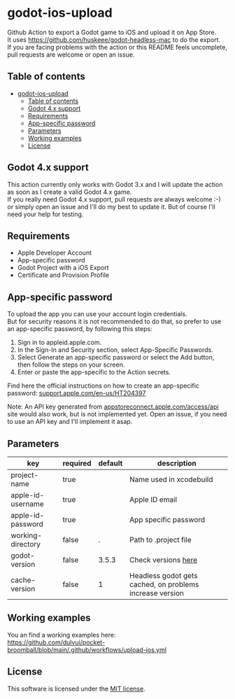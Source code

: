 # godot-ios-upload
Github Action to export a Godot game to iOS and upload it on App Store.  
It uses https://github.com/huskeee/godot-headless-mac to do the export.  
If you are facing problems with the action or this README feels uncomplete, pull requests are welcome or open an issue.

## Table of contents
- [godot-ios-upload](#godot-ios-upload)
  - [Table of contents](#table-of-contents)
  - [Godot 4.x support](#godot-4x-support)
  - [Requirements](#requirements)
  - [App-specific password](#app-specific-password)
  - [Parameters](#parameters)
  - [Working examples](#working-examples)
  - [License](#license)


## Godot 4.x support
This action currently only works with Godot 3.x and I will update the action as soon as I create a valid Godot 4.x game.  
If you really need Godot 4.x support, pull requests are always welcome :-) or simply open an issue and I'll do my best to update it. But of course I'll need your help for testing.

## Requirements
 - Apple Developer Account
 - App-specific password
 - Godot Project with a iOS Export
 - Certificate and Provision Profile


## App-specific password
To upload the app you can use your account login credentials.  
But for security reasons it is not recommended to do that, so prefer to use an app-specific password, by following this steps:
1. Sign in to appleid.apple.com.
2. In the Sign-In and Security section, select App-Specific Passwords.
3. Select Generate an app-specific password or select the Add button, then follow the steps on your screen.
4. Enter or paste the app-specific to the Action secrets.

Find here the official instructions on how to create an app-specific password:
[support.apple.com/en-us/HT204397](https://support.apple.com/en-us/HT204397)

Note: An API key generated from [appstoreconnect.apple.com/access/api](https://appstoreconnect.apple.com/access/api) site would also work, but is not implemented yet. Open an issue, if you need to use an API key and I'll implement it asap.


## Parameters
| key | required | default | description |
| ----|----------|---------|-------------|
| project-name | true |  | Name used in xcodebuild |
| apple-id-username | true |   | Apple ID email |
| apple-id-password | true |   | App specific password |
| working-directory | false | . | Path to .project file |
| godot-version | false | 3.5.3 | Check versions [here](https://github.com/huskeee/godot-headless-mac/releases) |
| cache-version | false | 1 | Headless godot gets cached, on problems increase version |

## Working examples
You an find a working examples here:  
https://github.com/dulvui/pocket-broomball/blob/main/.github/workflows/upload-ios.yml

## License
This software is licensed under the [MIT license](LICENSE).